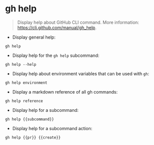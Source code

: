 # gh help

> Display help about GitHub CLI command.
> More information: <https://cli.github.com/manual/gh_help>.

- Display general help:

`gh help`

- Display help for the `gh help` subcommand:

`gh help --help`

- Display help about environment variables that can be used with `gh`:

`gh help environment`

- Display a markdown reference of all gh commands:

`gh help reference`

- Display help for a subcommand:

`gh help {{subcommand}}`

- Display help for a subcommand action:

`gh help {{pr}} {{create}}`
